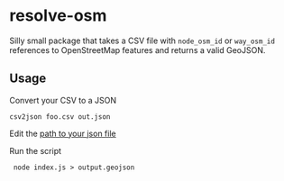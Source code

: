 # resolve-osm
Silly small package that takes a CSV file with `node_osm_id` or `way_osm_id` references to OpenStreetMap features and returns a valid GeoJSON.

## Usage
Convert your CSV to a JSON

`csv2json foo.csv out.json`

Edit the [path to your json file](https://github.com/batpad/resolve-osm/blob/master/index.js#L15)

Run the script

` node index.js > output.geojson`
